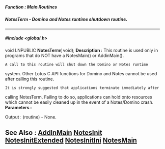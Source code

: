 ##### Function : Main Routines
##### NotesTerm - Domino and Notes runtime shutdown routine.
---
##### #include <global.h>
void LNPUBLIC **NotesTerm(**
void);
**Description :**
This routine is used only in programs that do NOT have a NotesMain() or 
AddinMain().

	A call to this routine will shut down the Domino or Notes runtime 
system.  Other Lotus C API functions for Domino and Notes cannot be used after 
calling this routine. 

	It is strongly suggested that applications terminate immediately after 
calling NotesTerm.   Failing to do so, applications can hold onto resources 
which cannot be easily cleaned up in the event of a Notes/Domino crash.
**Parameters :**

Output :
(routine)  -  None.


**See Also :**
[AddInMain](D:/md_files/AddInMain.md)
[NotesInit](D:/md_files/NotesInit.md)
[NotesInitExtended](D:/md_files/NotesInitExtended.md)
[NotesInitIni](D:/md_files/NotesInitIni.md)
[NotesMain](D:/md_files/NotesMain.md)
---
